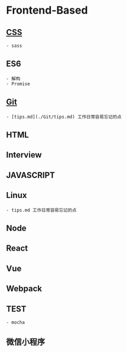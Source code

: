 # Frontend-Based

## [CSS](./CSS/)

    - sass

## ES6

    - 解构
    - Promise

## [Git](./Git)

    - [tips.md](./Git/tips.md) 工作日常容易忘记的点

## HTML

## Interview

## JAVASCRIPT

## Linux
    - tips.md 工作日常容易忘记的点

## Node

## React

## Vue

## Webpack

## TEST
    - mocha

## 微信小程序